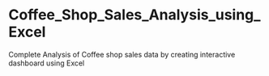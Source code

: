 # Coffee_Shop_Sales_Analysis_using_Excel
Complete Analysis of Coffee shop sales data by creating interactive dashboard using Excel 
